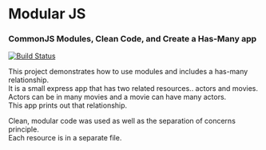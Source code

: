 <h1>Modular JS</h1>
<h3>CommonJS Modules, Clean Code, and Create a Has-Many app</h3>

[![Build Status](https://travis-ci.org/Chareesa/ModularJS-MyHasManyApp.svg?branch=nextBranch)](https://travis-ci.org/Chareesa/ModularJS-MyHasManyApp)

This project demonstrates how to use modules and includes a has-many relationship.<br/>
It is a small express app that has two related resources.. actors and movies.<br/>
Actors can be in many movies and a movie can have many actors.<br/>
This app prints out that relationship.<br/>

Clean, modular code was used as well as the separation of concerns principle. <br/>
Each resource is in a separate file.
